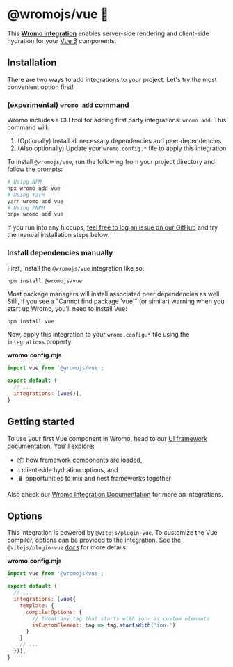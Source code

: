 # @wromojs/vue 💚

This **[Wromo integration][wromo-integration]** enables server-side rendering and client-side hydration for your [Vue 3](https://vuejs.org/) components.

## Installation

There are two ways to add integrations to your project. Let's try the most convenient option first!

### (experimental) `wromo add` command

Wromo includes a CLI tool for adding first party integrations: `wromo add`. This command will:
1. (Optionally) Install all necessary dependencies and peer dependencies
2. (Also optionally) Update your `wromo.config.*` file to apply this integration

To install `@wromojs/vue`, run the following from your project directory and follow the prompts:

```sh
# Using NPM
npx wromo add vue
# Using Yarn
yarn wromo add vue
# Using PNPM
pnpx wromo add vue
```

If you run into any hiccups, [feel free to log an issue on our GitHub](https://github.com/Wromo/wromo/issues) and try the manual installation steps below.

### Install dependencies manually

First, install the `@wromojs/vue` integration like so:

```
npm install @wromojs/vue
```

Most package managers will install associated peer dependencies as well. Still, if you see a "Cannot find package 'vue'" (or similar) warning when you start up Wromo, you'll need to install Vue:

```sh
npm install vue
```

Now, apply this integration to your `wromo.config.*` file using the `integrations` property:

__wromo.config.mjs__

```js
import vue from '@wromojs/vue';

export default {
  // ...
  integrations: [vue()],
}
```

## Getting started

To use your first Vue component in Wromo, head to our [UI framework documentation][wromo-ui-frameworks]. You'll explore:
- 📦 how framework components are loaded,
- 💧 client-side hydration options, and
- 🪆 opportunities to mix and nest frameworks together

Also check our [Wromo Integration Documentation][wromo-integration] for more on integrations.

[wromo-integration]: https://docs.wromo.build/en/guides/integrations-guide/
[wromo-ui-frameworks]: https://docs.wromo.build/en/core-concepts/framework-components/#using-framework-components

## Options

This integration is powered by `@vitejs/plugin-vue`. To customize the Vue compiler, options can be provided to the integration. See the `@vitejs/plugin-vue` [docs](https://github.com/vitejs/vite/tree/main/packages/plugin-vue) for more details.

__wromo.config.mjs__

```js
import vue from '@wromojs/vue';

export default {
  // ...
  integrations: [vue({
    template: {
      compilerOptions: {
        // treat any tag that starts with ion- as custom elements
        isCustomElement: tag => tag.startsWith('ion-')
      }
    }
    // ...
  })],
}
```

